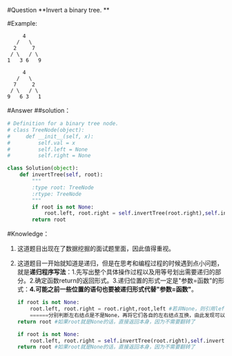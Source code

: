 #Question
**Invert a binary tree. **

#Example:
```
     4
   /   \
  2     7
 / \   / \
1   3 6   9
```

```
     4
   /   \
  7     2
 / \   / \
9   6 3   1
```

#Answer
##solution：
```python
# Definition for a binary tree node.
# class TreeNode(object):
#     def __init__(self, x):
#         self.val = x
#         self.left = None
#         self.right = None
class Solution(object):
    def invertTree(self, root):
        """
        :type root: TreeNode
        :rtype: TreeNode
        """
        if root is not None:
            root.left, root.right = self.invertTree(root.right),self.invertTree(root.left)
        return root
```

#Knowledge：
1. 这道题目出现在了数据挖掘的面试题里面，因此值得重视。

2. 这道题目一开始就知道是递归，但是在思考和编程过程的时候遇到点小问题，就是**递归程序写法**：1.先写出整个具体操作过程以及用等号划出需要递归的部分。2.确定函数return的返回形式。3.递归位置的形式一定是"参数=函数"的形式：**4.可能之前一些位置的语句也要被递归形式代替"参数=函数"**。

    ```python
    if root is not None:
        root.left, root.right = root.right,root,left #若非None，则引用left，right不会出错，直接互换其左右节点
        ======分别判断左右结点是不是None，再将它们各自的左右结点互换，由此发现可以递归======
    return root #如果root就是None的话，直接返回本身，因为不需要翻转了
    ```

    ```python
    if root is not None:
        root.left, root.right = self.invertTree(root.right),self.invertTree(root.left) #发现需要递归的形式，与上一句语句类似，因此决定将其代替。
    return root #如果root就是None的话，直接返回本身，因为不需要翻转了
    ```
